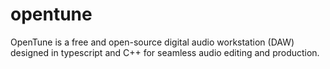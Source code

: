 # opentune
OpenTune is a free and open-source digital audio workstation (DAW) designed in typescript and C++ for seamless audio editing and production.
